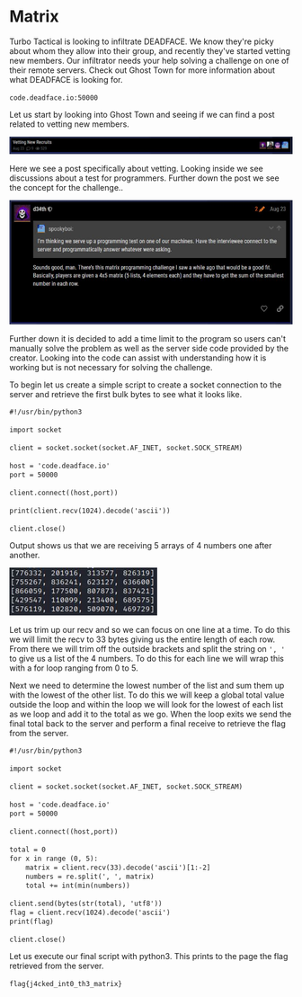 # Matrix

Turbo Tactical is looking to infiltrate DEADFACE. We know they're picky about whom they allow into their group, and recently they've started vetting new members. Our infiltrator needs your help solving a challenge on one of their remote servers. Check out Ghost Town for more information about what DEADFACE is looking for.

`code.deadface.io:50000`

Let us start by looking into Ghost Town and seeing if we can find a post related to vetting new members.

![vetting.JPG](vetting.JPG)

Here we see a post specifically about vetting. Looking inside we see discussions about a test for programmers. Further down the post we see the concept for the challenge..

![vet.JPG](vet.JPG)

Further down it is decided to add a time limit to the program so users can't manually solve the problem as well as the server side code provided by the creator. Looking into the code can assist with understanding how it is working but is not necessary for solving the challenge.

To begin let us create a simple script to create a socket connection to the server and retrieve the first bulk bytes to see what it looks like.

```Python3
#!/usr/bin/python3

import socket

client = socket.socket(socket.AF_INET, socket.SOCK_STREAM)

host = 'code.deadface.io'
port = 50000

client.connect((host,port))

print(client.recv(1024).decode('ascii'))

client.close()
```

Output shows us that we are receiving 5 arrays of 4 numbers one after another.

![matrix.JPG](matrix.JPG)

Let us trim up our recv and so we can focus on one line at a time. To do this we will limit the recv to 33 bytes giving us the entire length of each row. From there we will trim off the outside brackets and split the string on `', '` to give us a list of the 4 numbers. To do this for each line we will wrap this with a for loop ranging from 0 to 5.

Next we need to determine the lowest number of the list and sum them up with the lowest of the other list. To do this we will keep a global total value outside the loop and within the loop we will look for the lowest of each list as we loop and add it to the total as we go. When the loop exits we send the final total back to the server and perform a final receive to retrieve the flag from the server.

```Python3
#!/usr/bin/python3

import socket

client = socket.socket(socket.AF_INET, socket.SOCK_STREAM)

host = 'code.deadface.io'
port = 50000

client.connect((host,port))

total = 0
for x in range (0, 5):
    matrix = client.recv(33).decode('ascii')[1:-2]
    numbers = re.split(', ', matrix)
    total += int(min(numbers))
    
client.send(bytes(str(total), 'utf8'))
flag = client.recv(1024).decode('ascii')
print(flag)

client.close()
```

Let us execute our final script with python3. This prints to the page the flag retrieved from the server.

`flag{j4cked_int0_th3_matrix}`
